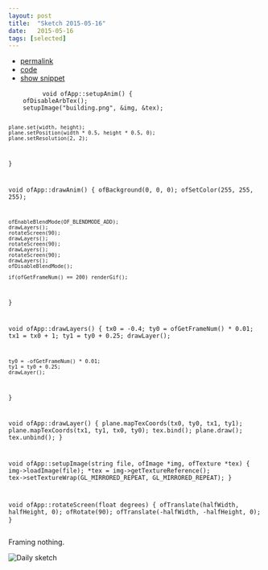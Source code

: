 ```yaml
---
layout: post
title:  "Sketch 2015-05-16"
date:   2015-05-16
tags: [selected]
---
```

<div class="code">
    <ul>
		<li><a href="{% post_url 2015-05-16-sketch %}">permalink</a></li>
		<li><a href="https://github.com/dailysketches/sketches-2015-07pre/tree/master/2015-05-16">code</a></li>
		<li><a href="#" class="snippet-button">show snippet</a></li>
	</ul>
    <pre class="snippet">
        <code class="cpp">void ofApp::setupAnim() {
    ofDisableArbTex();
    setupImage("building.png", &amp;img, &amp;tex);

    plane.set(width, height);
    plane.setPosition(width * 0.5, height * 0.5, 0);
    plane.setResolution(2, 2);
}

void ofApp::drawAnim() {
    ofBackground(0, 0, 0);
    ofSetColor(255, 255, 255);
    
    ofEnableBlendMode(OF_BLENDMODE_ADD);
    drawLayers();
    rotateScreen(90);
    drawLayers();
    rotateScreen(90);
    drawLayers();
    rotateScreen(90);
    drawLayers();
    ofDisableBlendMode();
    
    if(ofGetFrameNum() == 200) renderGif();
}

void ofApp::drawLayers() {
    tx0 = -0.4;
    ty0 = ofGetFrameNum() * 0.01;
    tx1 = tx0 + 1;
    ty1 = ty0 + 0.25;
    drawLayer();
    
    ty0 = -ofGetFrameNum() * 0.01;
    ty1 = ty0 + 0.25;
    drawLayer();
}

void ofApp::drawLayer() {
    plane.mapTexCoords(tx0, ty0, tx1, ty1);
    plane.mapTexCoords(tx1, ty1, tx0, ty0);
    tex.bind();
    plane.draw();
    tex.unbind();
}

void ofApp::setupImage(string file, ofImage *img, ofTexture *tex) {
    img-&gt;loadImage(file);
    *tex = img-&gt;getTextureReference();
    tex-&gt;setTextureWrap(GL_MIRRORED_REPEAT, GL_MIRRORED_REPEAT);
}

void ofApp::rotateScreen(float degrees) {
    ofTranslate(halfWidth, halfHeight, 0);
    ofRotate(90);
    ofTranslate(-halfWidth, -halfHeight, 0);
}</code>
    </pre>
</div>
<p class="description">Framing nothing.</p>
<p><img class="no-frame" src="https://github.com/dailysketches/assets-2015-07pre/blob/master/openFrameworks/2015-05-16.gif?raw=true" alt="Daily sketch"></p>
